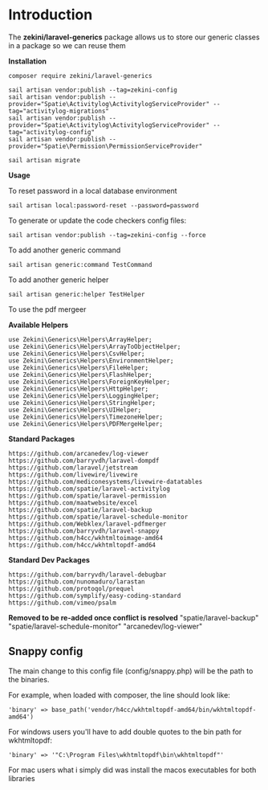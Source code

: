 
# Introduction

  

The **zekini/laravel-generics** package allows us to store our generic classes in a package so we can reuse them

  

**Installation**

    composer require zekini/laravel-generics

    sail artisan vendor:publish --tag=zekini-config
    sail artisan vendor:publish --provider="Spatie\Activitylog\ActivitylogServiceProvider" --tag="activitylog-migrations"
    sail artisan vendor:publish --provider="Spatie\Activitylog\ActivitylogServiceProvider" --tag="activitylog-config"
    sail artisan vendor:publish --provider="Spatie\Permission\PermissionServiceProvider"

    sail artisan migrate

**Usage**

To reset password in a local database environment

    sail artisan local:password-reset --password=password

To generate or update the code checkers config files:

    sail artisan vendor:publish --tag=zekini-config --force

To add another generic command

    sail artisan generic:command TestCommand

To add another generic helper

    sail artisan generic:helper TestHelper

To use the pdf mergeer


**Available Helpers**

    use Zekini\Generics\Helpers\ArrayHelper;
    use Zekini\Generics\Helpers\ArrayToObjectHelper;
    use Zekini\Generics\Helpers\CsvHelper;
    use Zekini\Generics\Helpers\EnvironmentHelper;
    use Zekini\Generics\Helpers\FileHelper;
    use Zekini\Generics\Helpers\FlashHelper;
    use Zekini\Generics\Helpers\ForeignKeyHelper;
    use Zekini\Generics\Helpers\HttpHelper;
    use Zekini\Generics\Helpers\LoggingHelper;
    use Zekini\Generics\Helpers\StringHelper;
    use Zekini\Generics\Helpers\UIHelper;
    use Zekini\Generics\Helpers\TimezoneHelper;
    use Zekini\Generics\Helpers\PDFMergeHelper;

**Standard Packages**

    https://github.com/arcanedev/log-viewer
    https://github.com/barryvdh/laravel-dompdf
    https://github.com/laravel/jetstream
    https://github.com/livewire/livewire
    https://github.com/mediconesystems/livewire-datatables
    https://github.com/spatie/laravel-activitylog
    https://github.com/spatie/laravel-permission
    https://github.com/maatwebsite/excel
    https://github.com/spatie/laravel-backup
    https://github.com/spatie/laravel-schedule-monitor
    https://github.com/Webklex/laravel-pdfmerger
    https://github.com/barryvdh/laravel-snappy
    https://github.com/h4cc/wkhtmltoimage-amd64
    https://github.com/h4cc/wkhtmltopdf-amd64

**Standard Dev Packages**

    https://github.com/barryvdh/laravel-debugbar
    https://github.com/nunomaduro/larastan
    https://github.com/protoqol/prequel
    https://github.com/symplify/easy-coding-standard
    https://github.com/vimeo/psalm

**Removed to be re-added once conflict is resolved**
        "spatie/laravel-backup"
        "spatie/laravel-schedule-monitor"
        "arcanedev/log-viewer"

## Snappy config 
The main change to this config file (config/snappy.php) will be the path to the binaries.

For example, when loaded with composer, the line should look like:

`'binary' => base_path('vendor/h4cc/wkhtmltopdf-amd64/bin/wkhtmltopdf-amd64')`

For windows users you'll have to add double quotes to the bin path for wkhtmltopdf:

`'binary' => '"C:\Program Files\wkhtmltopdf\bin\wkhtmltopdf"'`

For mac users what i simply did was install the macos executables for both libraries

